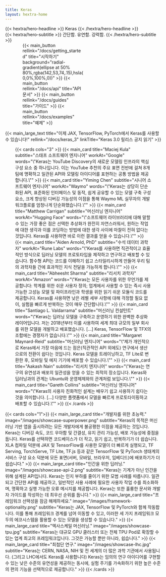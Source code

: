 ```yaml
---
title: Keras
layout: hextra-home
---
```


<div class="hx-mt-6 hx-mb-6">
{{< hextra/hero-headline >}}
  Keras
{{< /hextra/hero-headline >}}
</div>

<div class="hx-mb-12">
{{< hextra/hero-subtitle >}}
  간단함. 유연함. 강력함.
{{< /hextra/hero-subtitle >}}
</div>

<div class="hx-w-full hx-gap-4" style="--hextra-cards-grid-cols: 4; display: grid; grid-template-columns: repeat(auto-fill, minmax(max(150px, calc((100% - 2rem* 2) / var(--hextra-cards-grid-cols))), 1fr)); padding: 0 4em;">
{{< main_button rellink="/docs/getting_started" title="시작하기" background="radial-gradient(ellipse at 50% 80%,rgba(142,53,74,.15),hsla(0,0%,100%,0))" >}}
{{< main_button rellink="/docs/api" title="API 문서"  >}}
{{< main_button rellink="/docs/guides" title="가이드"  >}}
{{< main_button rellink="/docs/examples" title="예제"  >}}
</div>

{{< main_large_text title="이제 JAX, TensorFlow, PyTorch에서 Keras를 사용할 수 있습니다!" rellink="/docs/keras_3" linkTitle="Keras 3.0 릴리스 공지 읽기" >}}

<div class="hx-w-full" style="padding: 0 2rem; ">
{{< cards cols="3" >}}
{{< main_card title="Maciej Kula" subtitle="스태프 소프트웨어 엔지니어" workAt="Google" words="\"Keras는 YouTube Discovery의 새로운 모델링 인프라의 핵심 구성 요소 중 하나입니다. 이는 YouTube 추천의 주요 표면 전반에 걸쳐 8개 팀에 명확하고 일관된 API와 모델링 아이디어를 표현하는 공통 방법을 제공합니다.\"" >}}
{{< main_card title="Yiming Chen" subtitle="시니어 소프트웨어 엔지니어" workAt="Waymo" words="\"Keras는 상당히 단순화된 API, 표준화된 인터페이스 및 동작, 쉽게 공유할 수 있는 모델 구축 구성 요소, 크게 향상된 디버깅 가능성의 이점을 통해 Waymo ML 실무자의 개발 워크플로를 엄청나게 단순화했습니다.\"" >}}
{{< main_card title="Matthew Carrigan" subtitle="머신러닝 엔지니어" workAt="Hugging Face" words="\"소프트웨어 라이브러리에 대해 말할 수 있는 가장 좋은 점은 선택한 추상화가 완전히 자연스러워서, 원하는 작업에 대한 생각과 이를 코딩하는 방법에 대한 생각 사이에 마찰이 전혀 없다는 것입니다. Keras를 사용하면 바로 이런 결과를 얻을 수 있습니다.\"" >}}
{{< main_card title="Aiden Arnold, PhD" subtitle="수석 데이터 과학자" workAt="Rune Labs" words="\"Keras를 사용하면 직관적이고 효율적인 방식으로 딥러닝 모델의 프로토타입을 제작하고 연구하고 배포할 수 있습니다. 함수형 API는 코드를 이해하기 쉽고 스타일리시하게 만들어 우리 팀의 과학자들 간에 효과적인 지식 전달을 가능하게 합니다.\"" >}}
{{< main_card title="Abheesht Sharma" subtitle="리서치 과학자" workAt="Amazon" words="\"Keras는 모든 사용자를 위한 무언가를 제공합니다: 학계를 위한 쉬운 사용자 정의; 업계에서 사용할 수 있는 즉시 사용 가능한 고성능 모델 및 파이프라인과 학생을 위한 읽기 쉬운 모듈식 코드를 제공합니다. Keras를 사용하면 낮은 레벨 세부 사항에 대해 걱정할 필요 없이, 실험을 빠르게 반복하는 것이 매우 간단합니다.\"" >}}
{{< main_card title="Santiago L. Valdarrama" subtitle="머신러닝 컨설턴트" words="\"Keras는 딥러닝 모델을 구축하고 운영하기 위한 완벽한 추상화 레이어입니다. 저는 2018년부터 이를 사용하여 세계 최대 규모의 일부 회사를 위한 모델을 개발하고 배포했습니다. [...] Keras, TensorFlow 및 TFX의 조합에는 경쟁자가 없습니다.\"" >}}
{{< main_card title="Margaret Maynard-Reid" subtitle="머신러닝 엔지니어" words="\"제가 개인적으로 Keras에서 가장 마음에 드는 점은(직관적인 API 외에도) 연구에서 생산으로의 전환이 쉽다는 것입니다. Keras 모델을 트레이닝하고, TF Lite로 변환한 후, 모바일 및 에지 기기에 배포할 수 있습니다.\"" >}}
{{< main_card title="Aakash Nain" subtitle="리서치 엔지니어" words="\"Keras는 연구의 유연성과 배포의 일관성을 얻을 수 있는 최적의 장소입니다. Keras와 딥러닝과의 관계는 Ubuntu와 운영체제와의 관계처럼 보입니다.\"" >}}
{{< main_card title="Gareth Collins" subtitle="머신러닝 엔지니어" words="\"Keras의 사용자 친화적인 설계는 배우기 쉽고 사용하기 쉽다는 것을 의미합니다. [...] 다양한 플랫폼에서 모델을 빠르게 프로토타이핑하고 배포할 수 있습니다.\"" >}}
{{< /cards >}}
</div>

{{< cards cols="1">}}
{{< main_large_card title="개발자를 위한 초능력." image="/images/showcase-superpower.png" subtitle="Keras의 목적은 머신러닝 기반 앱을 출시하려는 모든 개발자에게 불공평한 이점을 제공하는 것입니다. Keras는 디버깅 속도, 코드 우아함 및 간결성, 유지 관리 가능성, 배포 가능성에 중점을 둡니다. Keras를 선택하면 코드베이스가 더 작고, 읽기 쉽고, 반복하기가 더 쉽습니다. XLA 컴파일 덕분에 JAX 및 TensorFlow를 사용한 모델이 더 빠르게 실행되고, TF Serving, TorchServe, TF Lite, TF.js 등과 같은 TensorFlow 및 PyTorch 생태계의 서비스 구성 요소 덕분에 모든 표면(서버, 모바일, 브라우저, 임베디드)에 배포하기가 더 쉽습니다." >}}
{{< main_large_card title="인간을 위한 딥러닝." image="/images/showcase-api-2.png" subtitle="Keras는 기계가 아닌 인간을 위해 설계된 API입니다. Keras는 인지 부하를 줄이기 위한 모범 사례를 따릅니다. 일관되고 간단한 API를 제공하고, 일반적인 사용 사례에 필요한 사용자 작업 수를 최소화하며, 명확하고 실행 가능한 오류 메시지를 제공합니다. Keras는 또한 훌륭한 문서와 개발자 가이드를 작성하는 데 최우선 순위를 둡니다." >}}
{{< main_large_card title="프레임워크 선택성을 잠금 해제하세요." image="/images/framework-optionality.png" subtitle="Keras는 JAX, TensorFlow 및 PyTorch와 함께 작동합니다. 이를 통해 프레임워크 경계를 넘어 이동할 수 있고, 이러한 세 가지 프레임워크 모두의 에코시스템을 활용할 수 있는 모델을 생성할 수 있습니다." >}}
{{< main_large_card title="엑사스케일 머신러닝." image="/images/showcase-tpu.jpg" subtitle="Keras는 대규모 GPU 클러스터 또는 전체 TPU Pod로 확장할 수 있는 업계 최고의 프레임워크입니다. 그것은 가능할 뿐만 아니라, 쉽습니다." >}}
{{< main_large_card title="최첨단 연구." image="/images/showcase-lhc.jpg" subtitle="Keras는 CERN, NASA, NIH 및 전 세계의 더 많은 과학 기관에서 사용됩니다. (그리고 LHC에서도 Keras를 사용합니다) Keras는 임의의 연구 아이디어를 구현할 수 있는 낮은 수준의 유연성을 제공하는 동시에, 실험 주기를 가속화하기 위한 높은 수준의 편의 기능을 선택적으로 제공합니다." >}}
{{< /cards >}}

